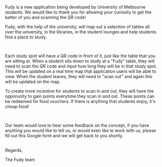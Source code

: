 <body>
<p> Fudy is a new application being developed by University of Melbourne students. We would like to thank you for allowing your curiosity to get the better of you and scanning the QR code!

  <br />
<p> Fudy, with the help of the university, will map out a selection of tables all over the university, in the libraries, in the student lounges and help students find a place to study.<p> 

  <br />
<p> Each study spot will have a QR code in front of it, just like the table that you are sitting at. When a student sits down to study at a "Fudy" table, they will need to scan the QR code and input how long they will be in that study spot. This will be updated on a real time map that application users will be able to view. When the student leaves, they will need to "scan out" and again this will be updated on the map.

  <br />
  
<p> To create more incentive for students to scan in and out, they will have the opporunity to gain points everytime they scan in and out. These points can be redeemed for food vouchers. If there is anything that students enjoy, it's cheap food!<p>

  <br />
  
Our team would love to hear some feedback on the concept, if you have anything you would like to tell us, or would even like to work with us, please fill out this Google form and we will get back to you shortly.
<p>
  <br />
Regards,
  <p>
  The Fudy team

<body>
